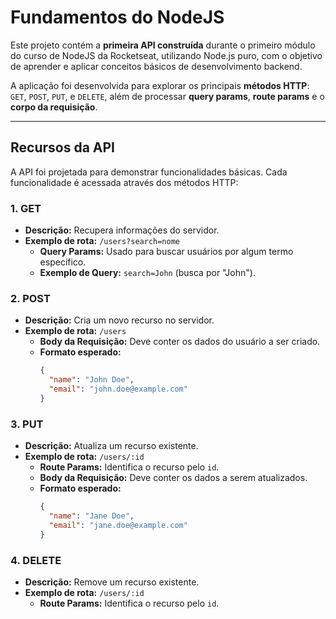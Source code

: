 # **Fundamentos do NodeJS**

Este projeto contém a **primeira API construída** durante o primeiro módulo do curso de NodeJS da Rocketseat, utilizando Node.js puro, com o objetivo de aprender e aplicar conceitos básicos de desenvolvimento backend.

A aplicação foi desenvolvida  para explorar os principais **métodos HTTP**: `GET`, `POST`, `PUT`, e `DELETE`, além de processar **query params**, **route params** e o **corpo da requisição**.

---

## **Recursos da API**

A API foi projetada para demonstrar funcionalidades básicas. Cada funcionalidade é acessada através dos métodos HTTP:

### **1. GET**
- **Descrição:** Recupera informações do servidor.
- **Exemplo de rota:** `/users?search=nome`
  - **Query Params:** Usado para buscar usuários por algum termo específico.
  - **Exemplo de Query:** `search=John` (busca por "John").

### **2. POST**
- **Descrição:** Cria um novo recurso no servidor.
- **Exemplo de rota:** `/users`
  - **Body da Requisição:** Deve conter os dados do usuário a ser criado.
  - **Formato esperado:**
    ```json
    {
      "name": "John Doe",
      "email": "john.doe@example.com"
    }
    ```

### **3. PUT**
- **Descrição:** Atualiza um recurso existente.
- **Exemplo de rota:** `/users/:id`
  - **Route Params:** Identifica o recurso pelo `id`.
  - **Body da Requisição:** Deve conter os dados a serem atualizados.
  - **Formato esperado:**
    ```json
    {
      "name": "Jane Doe",
      "email": "jane.doe@example.com"
    }
    ```

### **4. DELETE**
- **Descrição:** Remove um recurso existente.
- **Exemplo de rota:** `/users/:id`
  - **Route Params:** Identifica o recurso pelo `id`.

